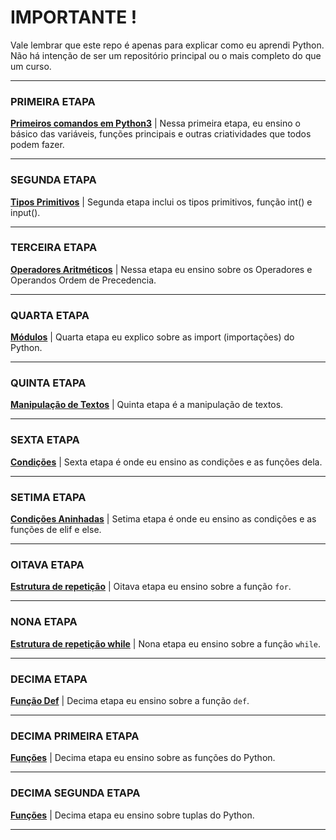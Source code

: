 # IMPORTANTE ! 
Vale lembrar que este repo é apenas para explicar como eu aprendi Python. Não há intenção de ser um repositório principal ou o mais completo do que um curso.
<hr>

### PRIMEIRA ETAPA
**[Primeiros comandos em Python3](./1-%20Primeiros%20comandos%20em%20Python3.md)**
| Nessa primeira etapa, eu ensino o básico das variáveis, funções principais e outras criatividades que todos podem fazer.
<hr>

### SEGUNDA ETAPA
**[Tipos Primitivos](./2-%20Tipos%20Primitivos.md)**
| Segunda etapa inclui os tipos primitivos, função int() e input().
<hr>

### TERCEIRA ETAPA
**[Operadores Aritméticos](./3-%20Operadores%20Aritméticos.md)**
| Nessa etapa eu ensino sobre os Operadores e Operandos Ordem de Precedencia.
<hr>

### QUARTA ETAPA
**[Módulos](./4-%20Utilizando%20Módulos.md)**
| Quarta etapa eu explico sobre as import (importações) do Python.
<hr>

### QUINTA ETAPA
**[Manipulação de Textos](./5-%20Manipulando%20Texto.md)**
| Quinta etapa é a manipulação de textos.
<hr>

### SEXTA ETAPA
**[Condições](./6-%20Condições.md)**
| Sexta etapa é onde eu ensino as condições e as funções dela.
<hr>

### SETIMA ETAPA
**[Condições Aninhadas](./7-%20Condições%20Aninhadas.md)**
| Setima etapa é onde eu ensino as condições e as funções de elif e else.
<hr>

### OITAVA ETAPA
**[Estrutura de repetição](./8-%20Estrutura%20de%20repetição.md)**
| Oitava etapa eu ensino sobre a função `for`.
<hr>

### NONA ETAPA
**[Estrutura de repetição while](./9-%20Estrutura%20de%20repetição%20while.md)**
| Nona etapa eu ensino sobre a função `while`.
<hr>

### DECIMA ETAPA
**[Função Def](./10-%20DEF.md)**
| Decima etapa eu ensino sobre a função `def`.
<hr>

### DECIMA PRIMEIRA ETAPA
**[Funções](./11-%20Funções.md)**
| Decima etapa eu ensino sobre as funções do Python.
<hr>

### DECIMA SEGUNDA ETAPA
**[Funções](./12-%20Tuplas.md)**
| Decima etapa eu ensino sobre tuplas do Python.
<hr>
